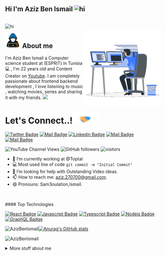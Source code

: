 ## Hi I'm Aziz Ben Ismail <img src="https://user-images.githubusercontent.com/1303154/88677602-1635ba80-d120-11ea-84d8-d263ba5fc3c0.gif" width="28px" alt="hi">
<br>
  <img title="My Avatar" align="left" src="Aziz.png"  width="500px" alt="hi" >


<picture> <img align="right" src="https://github.com/0xAbdulKhalid/0xAbdulKhalid/raw/main/assets/mdImages/Right_Side.gif" width = 250px></picture>

## <picture><img src = "https://github.com/0xAbdulKhalid/0xAbdulKhalid/raw/main/assets/mdImages/about_me.gif" width = 50px></picture> **About me**
I'm Aziz Ben Ismail a Computer science student at (ESPRIT) in Tunisia 💻 , I'm 22 years old and Content Creator on [Youtube](https://www.youtube.com/c/AzizBenIsmail).
I am completely passionate about frontend backend development , I love listening to music , watching movies, series and sharing it with my friends.
<img height ="30" src= "https://camo.githubusercontent.com/6ba7b982e69849c28d40e15131d5557cd65455a6/68747470733a2f2f6d656469612e67697068792e636f6d2f6d656469612f4c6e516a7057614f4e386e68723231764e572f67697068792e676966" />

# <b> Let's Connect..!</b><img src="https://github.com/0xAbdulKhalid/0xAbdulKhalid/raw/main/assets/mdImages/handshake.gif" width ="80">

[![Twitter Badge](https://img.shields.io/badge/-@Benismail-1ca0f1?style=flat&labelColor=1ca0f1&logo=twitter&logoColor=white&link=https://twitter.com/BenIsmalAziz1?s=07)](https://twitter.com/BenIsmalAziz1?s=07) [![Mail Badge](https://img.shields.io/badge/-Sam3oulation-e74c3c?style=flat&labelColor=e74c3c&logo=youtube&logoColor=white)](https://www.youtube.com/c/AzizBenIsmail) [![Linkedin Badge](https://img.shields.io/badge/-AzizBenIsmail-0e76a8?style=flat&labelColor=0e76a8&logo=linkedin&logoColor=white)](https://www.linkedin.com/in/aziz-ben-ismail-a111ba19a/) [![Mail Badge](https://img.shields.io/badge/-@Aziz-e84393?style=flat&labelColor=e84393&logo=instagram&logoColor=white)](https://www.instagram.com/azizbensmail/) [![Mail Badge](https://img.shields.io/badge/-Sam3oulation-c0392b?style=flat&labelColor=c0392b&logo=gmail&logoColor=white)](mailto:aziz.270700@gmail.com)

![YouTube Channel Views](https://img.shields.io/youtube/channel/views/UC7tdKHWp7O-hWY_vpd8qBUw?style=social) 
![GitHub followers](https://img.shields.io/github/followers/AzizBenIsmail?style=social)
![visitors](https://visitor-badge.glitch.me/badge?page_id=AzizBenIsmail.AzizBenIsmail)



<!-- TODO: Add last video link -->

- 🔭 I’m currently working at @Toptal
- :computer: Most used line of code `git commit -m "Initial Commit"`
- 🤔 I’m looking for help with Outstanding Video ideas.
- 📫 How to reach me: aziz.270700@gmail.com.
- 😄 Pronouns: Sam3oulation,Ismail.




<br />
<br />
#### Top Technologies

<!-- TODO: Make technologies links takes you to repositories -->

[![React Badge](https://img.shields.io/badge/-React-61DBFB?style=for-the-badge&labelColor=black&logo=react&logoColor=61DBFB)](#) [![Javascript Badge](https://img.shields.io/badge/-Javascript-F0DB4F?style=for-the-badge&labelColor=black&logo=javascript&logoColor=F0DB4F)](#) [![Typescript Badge](https://img.shields.io/badge/-Typescript-007acc?style=for-the-badge&labelColor=black&logo=typescript&logoColor=007acc)](#) [![Nodejs Badge](https://img.shields.io/badge/-Nodejs-3C873A?style=for-the-badge&labelColor=black&logo=node.js&logoColor=3C873A)](#) [![GraphQL Badge](https://img.shields.io/badge/-GraphQl-e535ab?style=for-the-badge&labelColor=black&logo=node.js&logoColor=e535ab)](#)

<p><img align="left" src="https://github-readme-stats.vercel.app/api/top-langs?username=AzizBenIsmail&show_icons=true&locale=en&layout=compact&theme=tokyonight" alt="AzizBenIsmail" /></p>

[![Anurag's GitHub stats](https://github-readme-stats.vercel.app/api?username=AzizBenIsmail&show_icons=true&theme=tokyonight)](https://github.com/AzizBenIsmail)

<p><img align="center" src="https://github-readme-streak-stats.herokuapp.com/?user=AzizBenIsmail&&theme=tokyonight" alt="AzizBenIsmail" /></p>

<details>
<summary>
  More stuff about me
</summary>

<br >

I love sharing knowledge and putting tutorials, courses and posts together for helping other developers, and tjat's why CoderOne Youtube Channel exists!

#### Top Langs
[![Top Langs](https://github-readme-stats.vercel.app/api/top-langs/?username=AzizBenIsmail&layout=compact)](https://github.com/AzizBenIsmail/github-readme-stats)


 [![trophy](https://github-profile-trophy.vercel.app/?username=AzizBenIsmail&row=2&column=3)](https://github.com/AzizBenIsmail/proj-parental-monitoring-system-2A21-G6)


<!--END_SECTION:waka-->

</details>


[reactplaylist]: https://www.youtube.com/watch?v=KxXXEL-k47Y&list=PLvXDmnBbOF7RnYiZvDwl2Pzcs2kfi10wd
[vscodetutorial]: https://www.youtube.com/watch?v=Bkie2ai8qeE&t=8s
[htmltutorial]: https://www.youtube.com/watch?v=VK6MXVxOsws&t=27s
[javascripttutorial]: https://www.youtube.com/watch?v=D-LHKvmX37E
